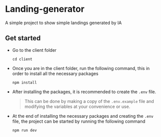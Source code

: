# Landing-generator

A simple project to show simple landings generated by IA

## Get started

- Go to the client folder

  ```
  cd client
  ```

- Once you are in the client folder, run the following command, this in order to install all the necessary packages

  ```
  npm install
  ```

- After installing the packages, it is recommended to create the `.env` file.

  > This can be done by making a copy of the `.env.example` file and modifying the variables at your convenience or use.

- At the end of installing the necessary packages and creating the `.env` file, the project can be started by running the following command

  ```
  npm run dev
  ```
